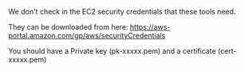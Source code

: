 We don't check in the EC2 security credentials that these tools need.

They can be downloaded from here: https://aws-portal.amazon.com/gp/aws/securityCredentials

You should have a Private key (pk-xxxxx.pem) and a certificate (cert-xxxxx.pem)
